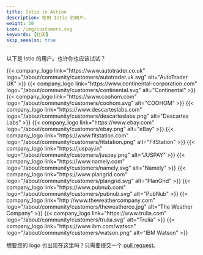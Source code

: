 ```yaml
---
title: Istio in Action
description: 使用 Istio 的用户。
weight: 30
icon: /img/customers.svg
keywords: [社区]
skip_seealso: true
---
```


以下是 Istio 的用户。也许你也应该试试？

<div class="logo-gallery">
    {{< company_logo link="https://www.autotrader.co.uk" logo="/about/community/customers/autotrader.uk.svg" alt="AutoTrader UK" >}}
    {{< company_logo link="https://www.continental-corporation.com" logo="/about/community/customers/continental.svg" alt="Continental" >}}
    {{< company_logo link="https://www.coohom.com" logo="/about/community/customers/coohom.svg" alt="COOHOM" >}}
    {{< company_logo link="https://www.descarteslabs.com" logo="/about/community/customers/descarteslabs.png" alt="Descartes Labs" >}}
    {{< company_logo link="https://www.ebay.com" logo="/about/community/customers/ebay.png" alt="eBay" >}}
    {{< company_logo link="https://www.fitstation.com" logo="/about/community/customers/fitstation.png" alt="FitStation" >}}
    {{< company_logo link="https://juspay.in" logo="/about/community/customers/juspay.png" alt="JUSPAY" >}}
    {{< company_logo link="https://www.namely.com" logo="/about/community/customers/namely.svg" alt="Namely" >}}
    {{< company_logo link="https://www.plangrid.com" logo="/about/community/customers/plangrid.svg" alt="PlanGrid" >}}
    {{< company_logo link="https://www.pubnub.com" logo="/about/community/customers/pubnub.svg" alt="PubNub" >}}
    {{< company_logo link="http://www.theweathercompany.com" logo="/about/community/customers/theweatherco.jpg" alt="The Weather Company" >}}
    {{< company_logo link="https://www.trulia.com" logo="/about/community/customers/trulia.svg" alt="Trulia" >}}
    {{< company_logo link="https://www.ibm.com/watson" logo="/about/community/customers/watson.png" alt="IBM Watson" >}}
</div>

想要您的 logo 也出现在这里吗？只需要提交一个 [pull request](https://github.com/istio/istio.github.io/pulls)。
